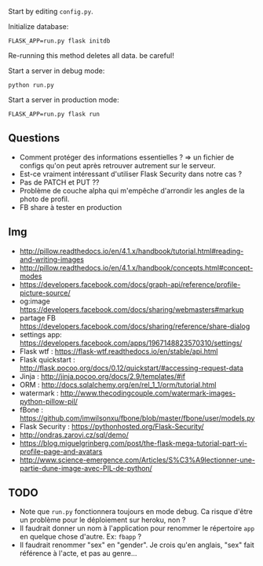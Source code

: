 
Start by editing `config.py`.

Initialize database:

    FLASK_APP=run.py flask initdb

Re-running this method deletes all data. be careful!

Start a server in debug mode: 

    python run.py

Start a server in production mode:

    FLASK_APP=run.py flask run

## Questions

- Comment protéger des informations essentielles ? => un fichier de configs qu'on peut après retrouver autrement sur le serveur.
- Est-ce vraiment intéressant d'utiliser Flask Security dans notre cas ?
- Pas de PATCH et PUT ??
- Problème de couche alpha qui m'empêche d'arrondir les angles de la photo de profil.
- FB share à tester en production

## Img

- http://pillow.readthedocs.io/en/4.1.x/handbook/tutorial.html#reading-and-writing-images
- http://pillow.readthedocs.io/en/4.1.x/handbook/concepts.html#concept-modes
- https://developers.facebook.com/docs/graph-api/reference/profile-picture-source/
- og:image https://developers.facebook.com/docs/sharing/webmasters#markup
- partage FB https://developers.facebook.com/docs/sharing/reference/share-dialog
- settings app: https://developers.facebook.com/apps/1967148823570310/settings/
- Flask wtf : https://flask-wtf.readthedocs.io/en/stable/api.html
- Flask quickstart : http://flask.pocoo.org/docs/0.12/quickstart/#accessing-request-data
- Jinja : http://jinja.pocoo.org/docs/2.9/templates/#if
- ORM : http://docs.sqlalchemy.org/en/rel_1_1/orm/tutorial.html
- watermark : http://www.thecodingcouple.com/watermark-images-python-pillow-pil/
- fBone : https://github.com/imwilsonxu/fbone/blob/master/fbone/user/models.py
- Flask Security : https://pythonhosted.org/Flask-Security/
- http://ondras.zarovi.cz/sql/demo/
- https://blog.miguelgrinberg.com/post/the-flask-mega-tutorial-part-vi-profile-page-and-avatars
- http://www.science-emergence.com/Articles/S%C3%A9lectionner-une-partie-dune-image-avec-PIL-de-python/

## TODO

- Note que `run.py` fonctionnera toujours en mode debug. Ca risque d'être un problème pour le déploiement sur heroku, non ?
- Il faudrait donner un nom à l'application pour renommer le répertoire `app` en quelque chose d'autre. Ex: `fbapp` ?
- Il faudrait renommer "sex" en "gender". Je crois qu'en anglais, "sex" fait référence à l'acte, et pas au genre...

